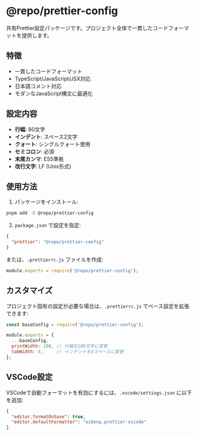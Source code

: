 # @repo/prettier-config

共有Prettier設定パッケージです。プロジェクト全体で一貫したコードフォーマットを提供します。

## 特徴

- 一貫したコードフォーマット
- TypeScript/JavaScript/JSX対応
- 日本語コメント対応
- モダンなJavaScript構文に最適化

## 設定内容

- **行幅**: 80文字
- **インデント**: スペース2文字
- **クォート**: シングルクォート使用
- **セミコロン**: 必須
- **末尾カンマ**: ES5準拠
- **改行文字**: LF (Unix形式)

## 使用方法

1. パッケージをインストール:
```bash
pnpm add -D @repo/prettier-config
```

2. `package.json` で設定を指定:
```json
{
  "prettier": "@repo/prettier-config"
}
```

または、`.prettierrc.js` ファイルを作成:
```javascript
module.exports = require('@repo/prettier-config');
```

## カスタマイズ

プロジェクト固有の設定が必要な場合は、`.prettierrc.js` でベース設定を拡張できます:

```javascript
const baseConfig = require('@repo/prettier-config');

module.exports = {
  ...baseConfig,
  printWidth: 100, // 行幅を100文字に変更
  tabWidth: 4,     // インデントを4スペースに変更
};
```

## VSCode設定

VSCodeで自動フォーマットを有効にするには、`.vscode/settings.json` に以下を追加:

```json
{
  "editor.formatOnSave": true,
  "editor.defaultFormatter": "esbenp.prettier-vscode"
}

